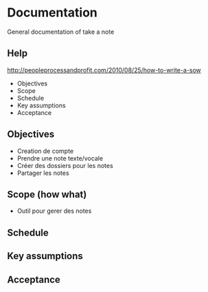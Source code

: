 # Documentation

General documentation of take a note

## Help
http://peopleprocessandprofit.com/2010/08/25/how-to-write-a-sow

* Objectives
* Scope
* Schedule
* Key assumptions
* Acceptance

## Objectives

* Creation de compte
* Prendre une note texte/vocale
* Créer des dossiers pour les notes
* Partager les notes

## Scope (how what)

* Outil pour gerer des notes

## Schedule

## Key assumptions

## Acceptance
